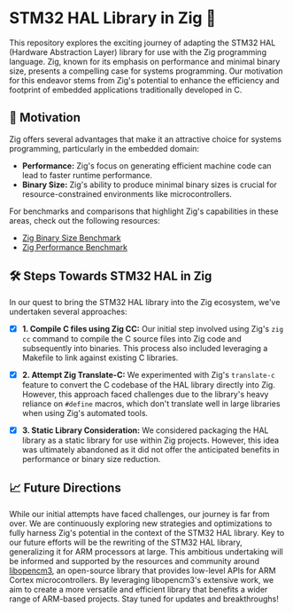 # STM32 HAL Library in Zig 🚀

This repository explores the exciting journey of adapting the STM32 HAL (Hardware Abstraction Layer) library for use with the Zig programming language. Zig, known for its emphasis on performance and minimal binary size, presents a compelling case for systems programming. Our motivation for this endeavor stems from Zig's potential to enhance the efficiency and footprint of embedded applications traditionally developed in C.

## 🌟 Motivation

Zig offers several advantages that make it an attractive choice for systems programming, particularly in the embedded domain:

- **Performance:** Zig's focus on generating efficient machine code can lead to faster runtime performance.
- **Binary Size:** Zig's ability to produce minimal binary sizes is crucial for resource-constrained environments like microcontrollers.

For benchmarks and comparisons that highlight Zig's capabilities in these areas, check out the following resources:
- [Zig Binary Size Benchmark](https://github.com/MichalStrehovsky/sizegame)
- [Zig Performance Benchmark](https://github.com/ziglang/gotta-go-fast)

## 🛠 Steps Towards STM32 HAL in Zig

In our quest to bring the STM32 HAL library into the Zig ecosystem, we've undertaken several approaches:

- [x] **1. Compile C files using Zig CC:** Our initial step involved using Zig's `zig cc` command to compile the C source files into Zig code and subsequently into binaries. This process also included leveraging a Makefile to link against existing C libraries.

- [x] **2. Attempt Zig Translate-C:** We experimented with Zig's `translate-c` feature to convert the C codebase of the HAL library directly into Zig. However, this approach faced challenges due to the library's heavy reliance on `#define` macros, which don't translate well in large libraries when using Zig's automated tools.

- [x] **3. Static Library Consideration:** We considered packaging the HAL library as a static library for use within Zig projects. However, this idea was ultimately abandoned as it did not offer the anticipated benefits in performance or binary size reduction.

## 📈 Future Directions

While our initial attempts have faced challenges, our journey is far from over. We are continuously exploring new strategies and optimizations to fully harness Zig's potential in the context of the STM32 HAL library. Key to our future efforts will be the rewriting of the STM32 HAL library, generalizing it for ARM processors at large. This ambitious undertaking will be informed and supported by the resources and community around [libopencm3](https://github.com/libopencm3/libopencm3/tree/master), an open-source library that provides low-level APIs for ARM Cortex microcontrollers. By leveraging libopencm3's extensive work, we aim to create a more versatile and efficient library that benefits a wider range of ARM-based projects. Stay tuned for updates and breakthroughs!
